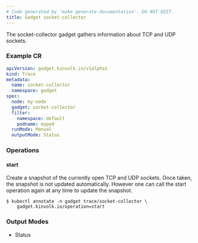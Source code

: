 ```yaml
---
# Code generated by 'make generate-documentation'. DO NOT EDIT.
title: Gadget socket-collector
---
```


The socket-collector gadget gathers information about TCP and UDP sockets.

### Example CR

```yaml
apiVersion: gadget.kinvolk.io/v1alpha1
kind: Trace
metadata:
  name: socket-collector
  namespace: gadget
spec:
  node: my-node
  gadget: socket-collector
  filter:
    namespace: default
    podname: mypod
  runMode: Manual
  outputMode: Status
```

### Operations


#### start

Create a snapshot of the currently open TCP and UDP sockets. Once taken, the snapshot is not updated automatically. However one can call the start operation again at any time to update the snapshot.

```
$ kubectl annotate -n gadget trace/socket-collector \
    gadget.kinvolk.io/operation=start
```

### Output Modes

* Status
